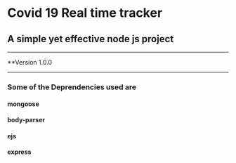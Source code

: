 # Covid 19 Real time tracker 
## A simple yet effective node js project

---

**Version 1.0.0

---

### Some of the Deprendencies used are 

#### mongoose
#### body-parser 
#### ejs 
#### express